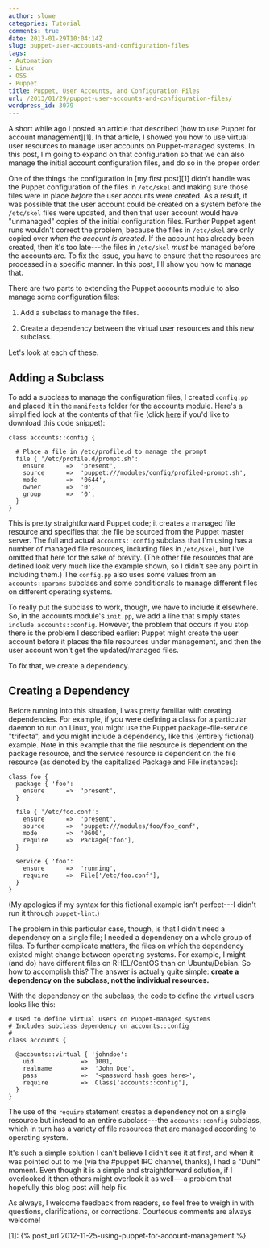 ```yaml
---
author: slowe
categories: Tutorial
comments: true
date: 2013-01-29T10:04:14Z
slug: puppet-user-accounts-and-configuration-files
tags:
- Automation
- Linux
- OSS
- Puppet
title: Puppet, User Accounts, and Configuration Files
url: /2013/01/29/puppet-user-accounts-and-configuration-files/
wordpress_id: 3079
---
```


A short while ago I posted an article that described [how to use Puppet for account management][1]. In that article, I showed you how to use virtual user resources to manage user accounts on Puppet-managed systems. In this post, I'm going to expand on that configuration so that we can also manage the initial account configuration files, and do so in the proper order.

One of the things the configuration in [my first post][1] didn't handle was the Puppet configuration of the files in `/etc/skel` and making sure those files were in place _before_ the user accounts were created. As a result, it was possible that the user account could be created on a system before the `/etc/skel` files were updated, and then that user account would have "unmanaged" copies of the initial configuration files. Further Puppet agent runs wouldn't correct the problem, because the files in `/etc/skel` are only copied over _when the account is created._ If the account has already been created, then it's too late---the files in `/etc/skel` _must_ be managed before the accounts are. To fix the issue, you have to ensure that the resources are processed in a specific manner. In this post, I'll show you how to manage that.

There are two parts to extending the Puppet accounts module to also manage some configuration files:

1. Add a subclass to manage the files.

2. Create a dependency between the virtual user resources and this new subclass.

Let's look at each of these.

## Adding a Subclass

To add a subclass to manage the configuration files, I created `config.pp` and placed it in the `manifests` folder for the accounts module. Here's a simplified look at the contents of that file (click [here](https://gist.github.com/lowescott/4274021) if you'd like to download this code snippet):

``` puppet
class accounts::config {

  # Place a file in /etc/profile.d to manage the prompt
  file { '/etc/profile.d/prompt.sh':
    ensure      =>  'present',
    source      =>  'puppet:///modules/config/profiled-prompt.sh',
    mode        =>  '0644',
    owner       =>  '0',
    group       =>  '0',
  }
}
```

This is pretty straightforward Puppet code; it creates a managed file resource and specifies that the file be sourced from the Puppet master server. The full and actual `accounts::config` subclass that I'm using has a number of managed file resources, including files in `/etc/skel`, but I've omitted that here for the sake of brevity. (The other file resources that are defined look very much like the example shown, so I didn't see any point in including them.) The `config.pp` also uses some values from an `accounts::params` subclass and some conditionals to manage different files on different operating systems.

To really put the subclass to work, though, we have to include it elsewhere. So, in the accounts module's `init.pp`, we add a line that simply states `include accounts::config`. However, the problem that occurs if you stop there is the problem I described earlier: Puppet might create the user account before it places the file resources under management, and then the user account won't get the updated/managed files.

To fix that, we create a dependency.

## Creating a Dependency

Before running into this situation, I was pretty familiar with creating dependencies. For example, if you were defining a class for a particular daemon to run on Linux, you might use the Puppet package-file-service "trifecta", and you might include a dependency, like this (entirely fictional) example. Note in this example that the file resource is dependent on the package resource, and the service resource is dependent on the file resource (as denoted by the capitalized Package and File instances):

``` puppet
class foo {
  package { 'foo':
    ensure      =>  'present',
  }

  file { '/etc/foo.conf':
    ensure      =>  'present',
    source      =>  'puppet:///modules/foo/foo_conf',
    mode        =>  '0600',
    require     =>  Package['foo'],
  }

  service { 'foo':
    ensure      =>  'running',
    require     =>  File['/etc/foo.conf'],
  }
}
```

(My apologies if my syntax for this fictional example isn't perfect---I didn't run it through `puppet-lint`.)

The problem in this particular case, though, is that I didn't need a dependency on a single file; I needed a dependency on a whole group of files. To further complicate matters, the files on which the dependency existed might change between operating systems. For example, I might (and do) have different files on RHEL/CentOS than on Ubuntu/Debian. So how to accomplish this? The answer is actually quite simple: **create a dependency on the subclass, not the individual resources.**

With the dependency on the subclass, the code to define the virtual users looks like this:

``` puppet
# Used to define virtual users on Puppet-managed systems
# Includes subclass dependency on accounts::config
#
class accounts {
 
  @accounts::virtual { 'johndoe':
    uid             =>  1001,
    realname        =>  'John Doe',
    pass            =>  '<password hash goes here>',
    require         =>  Class['accounts::config'],
  }
}
```

The use of the `require` statement creates a dependency not on a single resource but instead to an entire subclass---the `accounts::config` subclass, which in turn has a variety of file resources that are managed according to operating system.

It's such a simple solution I can't believe I didn't see it at first, and when it was pointed out to me (via the #puppet IRC channel, thanks), I had a "Duh!" moment. Even though it is a simple and straightforward solution, if I overlooked it then others might overlook it as well---a problem that hopefully this blog post will help fix.

As always, I welcome feedback from readers, so feel free to weigh in with questions, clarifications, or corrections. Courteous comments are always welcome!


[1]: {% post_url 2012-11-25-using-puppet-for-account-management %}
